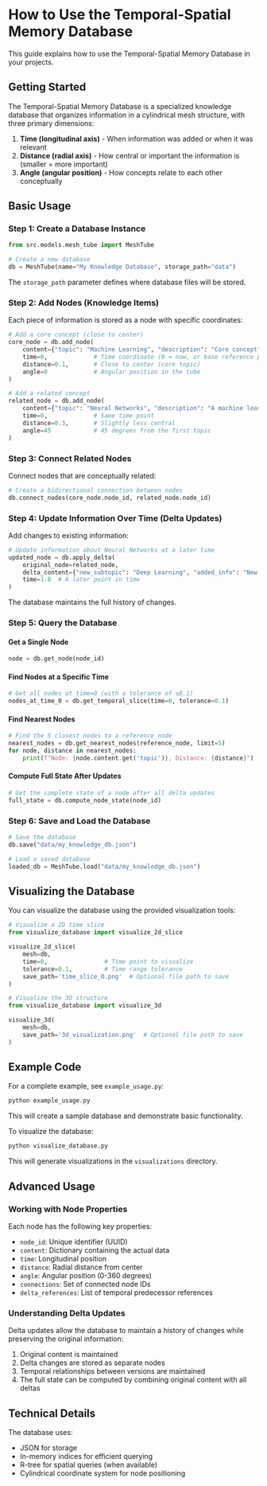 # How to Use the Temporal-Spatial Memory Database

This guide explains how to use the Temporal-Spatial Memory Database in your projects.

## Getting Started

The Temporal-Spatial Memory Database is a specialized knowledge database that organizes information in a cylindrical mesh structure, with three primary dimensions:

1. **Time (longitudinal axis)** - When information was added or when it was relevant
2. **Distance (radial axis)** - How central or important the information is (smaller = more important)
3. **Angle (angular position)** - How concepts relate to each other conceptually

## Basic Usage

### Step 1: Create a Database Instance

```python
from src.models.mesh_tube import MeshTube

# Create a new database
db = MeshTube(name="My Knowledge Database", storage_path="data")
```

The `storage_path` parameter defines where database files will be stored.

### Step 2: Add Nodes (Knowledge Items)

Each piece of information is stored as a node with specific coordinates:

```python
# Add a core concept (close to center)
core_node = db.add_node(
    content={"topic": "Machine Learning", "description": "Core concept"},
    time=0,             # Time coordinate (0 = now, or base reference point)
    distance=0.1,       # Close to center (core topic)
    angle=0             # Angular position in the tube
)

# Add a related concept
related_node = db.add_node(
    content={"topic": "Neural Networks", "description": "A machine learning technique"},
    time=0,             # Same time point
    distance=0.3,       # Slightly less central
    angle=45            # 45 degrees from the first topic
)
```

### Step 3: Connect Related Nodes

Connect nodes that are conceptually related:

```python
# Create a bidirectional connection between nodes
db.connect_nodes(core_node.node_id, related_node.node_id)
```

### Step 4: Update Information Over Time (Delta Updates)

Add changes to existing information:

```python
# Update information about Neural Networks at a later time
updated_node = db.apply_delta(
    original_node=related_node,
    delta_content={"new_subtopic": "Deep Learning", "added_info": "New techniques"},
    time=1.0  # A later point in time
)
```

The database maintains the full history of changes.

### Step 5: Query the Database

#### Get a Single Node

```python
node = db.get_node(node_id)
```

#### Find Nodes at a Specific Time

```python
# Get all nodes at time=0 (with a tolerance of ±0.1)
nodes_at_time_0 = db.get_temporal_slice(time=0, tolerance=0.1)
```

#### Find Nearest Nodes

```python
# Find the 5 closest nodes to a reference node
nearest_nodes = db.get_nearest_nodes(reference_node, limit=5)
for node, distance in nearest_nodes:
    print(f"Node: {node.content.get('topic')}, Distance: {distance}")
```

#### Compute Full State After Updates

```python
# Get the complete state of a node after all delta updates
full_state = db.compute_node_state(node_id)
```

### Step 6: Save and Load the Database

```python
# Save the database
db.save("data/my_knowledge_db.json")

# Load a saved database
loaded_db = MeshTube.load("data/my_knowledge_db.json")
```

## Visualizing the Database

You can visualize the database using the provided visualization tools:

```python
# Visualize a 2D time slice
from visualize_database import visualize_2d_slice

visualize_2d_slice(
    mesh=db, 
    time=0,                # Time point to visualize 
    tolerance=0.1,         # Time range tolerance
    save_path='time_slice_0.png'  # Optional file path to save
)

# Visualize the 3D structure
from visualize_database import visualize_3d

visualize_3d(
    mesh=db,
    save_path='3d_visualization.png'  # Optional file path to save
)
```

## Example Code

For a complete example, see `example_usage.py`:

```python
python example_usage.py
```

This will create a sample database and demonstrate basic functionality.

To visualize the database:

```python
python visualize_database.py
```

This will generate visualizations in the `visualizations` directory.

## Advanced Usage

### Working with Node Properties

Each node has the following key properties:
- `node_id`: Unique identifier (UUID)
- `content`: Dictionary containing the actual data
- `time`: Longitudinal position
- `distance`: Radial distance from center
- `angle`: Angular position (0-360 degrees)
- `connections`: Set of connected node IDs
- `delta_references`: List of temporal predecessor references

### Understanding Delta Updates

Delta updates allow the database to maintain a history of changes while preserving the original information:

1. Original content is maintained
2. Delta changes are stored as separate nodes
3. Temporal relationships between versions are maintained
4. The full state can be computed by combining original content with all deltas

## Technical Details

The database uses:
- JSON for storage
- In-memory indices for efficient querying
- R-tree for spatial queries (when available)
- Cylindrical coordinate system for node positioning 